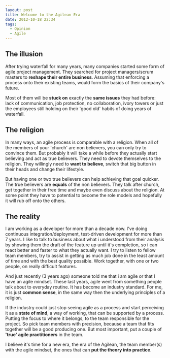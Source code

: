 ```yaml
---
layout: post
title: Welcome to the Agilean Era
date: 2012-10-18 22:34
tags:
  - Opinion
  - Agile
---
```


## The illusion

After trying waterfall for many years, many companies started some form of agile project management. They searched for project managers/scrum masters to **reshape their entire business**. Assuming that enforcing a process onto their existing teams, would form the basics of their company's future.

Most of them will be **stuck on** exactly the **same issues** they had before: lack of communication, job protection, no collaboration, ivory towers or just the employees still holding on their 'good old' habits of doing years of waterfall.

## The religion

In many ways, an agile process is comparable with a religion. When all of the members of your 'church' are non believers, you can only try to convince them. But probably it will take a while before they actually start believing and act as true believers. They need to devote themselves to the religion. They willingly need to **want to believe**, switch that big button in their heads and change their lifestyle.

But having one or two true believers can help achieving that goal quicker. The true believers are **equals** of the non believers. They talk after church, get together in their free time and maybe even discuss about the religion. At some point they have to potential to become the role models and hopefully it will rub off onto the others.

## The reality

I am working as a developer for more than a decade now. I've doing continuous integration/deployment, test-driven development for more than 7 years. I like to talk to business about what i understood from their analysis by showing them the draft of the feature up until it's completion, so i can react better and faster to what they actually want. I try to listen to fellow team members, try to assist in getting as much job done in the least amount of time and with the best quality possible. Work together, with one or two people, on really difficult features.

And just recently (3 years ago) someone told me that i am agile or that I have an agile mindset. These last years, agile went from something people talk about to everyday routine. It has become an industry standard. For me, it is just **common sense**, in the same way then the underlying principles of a religion.

If the industry could just stop seeing agile as a process and start perceiving it as a **state of mind**, a way of working, that can be supported by a process. Putting the focus to where it belongs, to the team responsible for the project. So pick team members with precision, because a team that fits together will be a good producing one. But most important, put a couple of **'true' agile practitioners** in the team.

I believe it's time for a new era, the era of the Agilean, the team member(s) with the agile mindset, the ones that can **put the theory into practice**.
